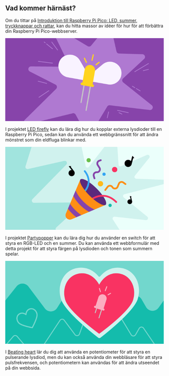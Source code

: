 ## Vad kommer härnäst?

Om du tittar på [Introduktion till Raspberry Pi Pico: LED, summer, tryckknappar och rattar](https://projects.raspberrypi.org/en/pathways/pico-intro), kan du hitta massor av idéer för hur för att förbättra din Raspberry Pi Pico-webbserver.

![Bannerbild från Firefly-projektet.](images/fire_fly.png)

I projektet [LED firefly](https://projects.raspberrypi.org/en/projects/led-firefly) kan du lära dig hur du kopplar externa lysdioder till en Raspberry Pi Pico, sedan kan du använda ett webbgränssnitt för att ändra mönstret som din eldfluga blinkar med.

![Bannerbild från partypopperprojekt.](images/party-popper.png)

I projektet [Partypopper](https://projects.raspberrypi.org/en/projects/party-popper) kan du lära dig hur du använder en switch för att styra en RGB-LED och en summer. Du kan använda ett webbformulär med detta projekt för att styra färgen på lysdioden och tonen som summern spelar.

![Bannerbild från projektet beating heart.](images/beating-heart.png)

I [Beating heart](https://projects.raspberrypi.org/en/projects/beating-heart) lär du dig att använda en potentiometer för att styra en pulserande lysdiod, men du kan också använda din webbläsare för att styra pulsfrekvensen, och potentiometern kan användas för att ändra utseendet på din webbsida.
